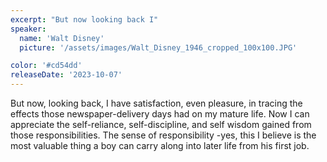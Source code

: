 ```yaml
---
excerpt: "But now looking back I"
speaker:
  name: 'Walt Disney'
  picture: '/assets/images/Walt_Disney_1946_cropped_100x100.JPG'

color: '#cd54dd'
releaseDate: '2023-10-07'
---
```

But now, looking back, I have satisfaction, even pleasure, in tracing the effects those newspaper-delivery days had on my mature life. Now I can appreciate the self-reliance, self-discipline, and self wisdom gained from those responsibilities. The sense of responsibility -yes, this I believe is the most valuable thing a boy can carry along into later life from his first job.
